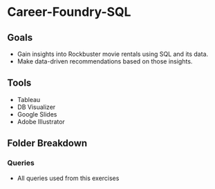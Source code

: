 # Career-Foundry-SQL

## Goals
- Gain insights into Rockbuster movie rentals using SQL and its data.
- Make data-driven recommendations based on those insights.

## Tools
- Tableau
- DB Visualizer
- Google Slides
- Adobe Illustrator

## Folder Breakdown
### Queries
- All queries used from this exercises


